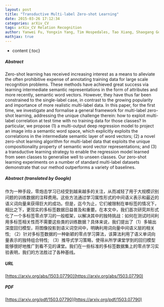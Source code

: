 ```yaml
---
layout: post
title: "Transductive Multi-label Zero-shot Learning"
date: 2015-03-26 17:12:34
categories: arXiv_CV
tags: arXiv_CV Relation Recognition
author: Yanwei Fu, Yongxin Yang, Tim Hospedales, Tao Xiang, Shaogang Gong
mathjax: true
---
```


* content
{:toc}

##### Abstract
Zero-shot learning has received increasing interest as a means to alleviate the often prohibitive expense of annotating training data for large scale recognition problems. These methods have achieved great success via learning intermediate semantic representations in the form of attributes and more recently, semantic word vectors. However, they have thus far been constrained to the single-label case, in contrast to the growing popularity and importance of more realistic multi-label data. In this paper, for the first time, we investigate and formalise a general framework for multi-label zero-shot learning, addressing the unique challenge therein: how to exploit multi-label correlation at test time with no training data for those classes? In particular, we propose (1) a multi-output deep regression model to project an image into a semantic word space, which explicitly exploits the correlations in the intermediate semantic layer of word vectors; (2) a novel zero-shot learning algorithm for multi-label data that exploits the unique compositionality property of semantic word vector representations; and (3) a transductive learning strategy to enable the regression model learned from seen classes to generalise well to unseen classes. Our zero-shot learning experiments on a number of standard multi-label datasets demonstrate that our method outperforms a variety of baselines.

##### Abstract (translated by Google)
作为一种手段，零炮击学习已经受到越来越多的关注，从而减轻了用于大规模识别问题的训练数据的注释费用。这些方法通过学习属性形式的中间语义表示和最近的语义词向量来获得巨大的成功。但是，迄今为止，它们被限制在单标签的情况下，相比之下，更现实的多标签数据日益普及和重要。在本文中，我们首次研究并形式化了一个多标签零点学习的一般框架，以解决其中的独特挑战：如何在测试时间利用多标签相关性而不需要这些类的训练数据？具体来说，我们提出了（1）多输出深度回归模型，将图像投影到语义词空间中，明确利用词向量中间语义层的相关性; （2）针对多标签数据的一种新颖的零点学习算法，该算法利用了语义单词向量表示的独特组合特性; （3）推导式学习策略，使得从所学课堂学到的回归模型能够很好地推广到看不见的课堂。我们在一些标准的多标签数据集上的零点学习实验表明，我们的方法胜过了各种基线。

##### URL
[https://arxiv.org/abs/1503.07790](https://arxiv.org/abs/1503.07790)

##### PDF
[https://arxiv.org/pdf/1503.07790](https://arxiv.org/pdf/1503.07790)

